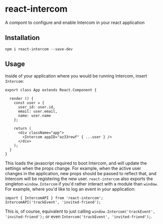 # react-intercom
A compont to configure and enable Intercom in your react application

## Installation
```
npm i react-intercom --save-dev
```

## Usage
Inside of your application where you would be running Intercom, insert `Intercom`:
```
export class App extends React.Component {

  render () {
    const user = {
      user_id: user.id,
      email: user.email,
      name: user.name
    };

    return (
      <div className="app">
        <Intercom appID="az33rewf" { ...user } />
      </div>
    );
  }
}
```
This loads the javascript required to boot Intercom, and will update the settings when the props change. For example, when the active user changes in the application, new props should be passed to reflect that, and Intercom will be registering the new user. `react-intercom` also exports the singleton `window.Intercom` if you'd rather interact with a module than `window`. For example, where you'd like to log an event in your application:

```
import { IntercomAPI } from 'react-intercom';
IntercomAPI('trackEvent', 'invited-friend');
```

This is, of course, equivalent to just calling `window.Intercom('trackEvent', 'invited-friend');` or even `Intercom('trackEvent', 'invited-friend');`.
